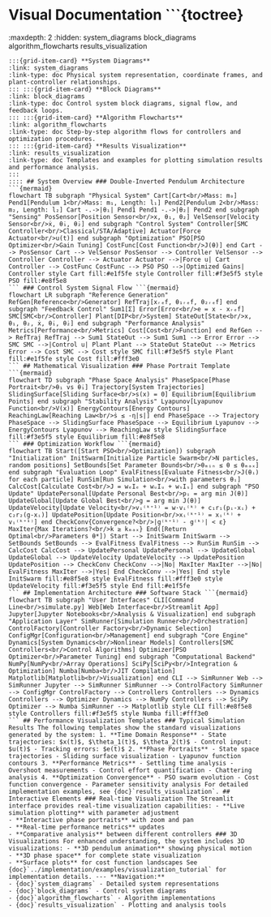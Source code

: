 # Visual Documentation ```{toctree}
:maxdepth: 2
:hidden: system_diagrams
block_diagrams
algorithm_flowcharts
results_visualization
``` This section provides visual documentation including system diagrams, control flow charts, optimization workflows, and result analysis visualizations. ## Contents ::::{grid} 2
:::{grid-item-card} **System Diagrams**
:link: system_diagrams
:link-type: doc Physical system representation, coordinate frames, and plant-controller relationships.
::: :::{grid-item-card} **Block Diagrams**
:link: block_diagrams
:link-type: doc Control system block diagrams, signal flow, and feedback loops.
::: :::{grid-item-card} **Algorithm Flowcharts**
:link: algorithm_flowcharts
:link-type: doc Step-by-step algorithm flows for controllers and optimization procedures.
::: :::{grid-item-card} **Results Visualization**
:link: results_visualization
:link-type: doc Templates and examples for plotting simulation results and performance analysis.
:::
:::: ## System Overview ### Double-Inverted Pendulum Architecture ```{mermaid}
flowchart TB subgraph "Physical System" Cart[Cart<br/>Mass: m₀] Pend1[Pendulum 1<br/>Mass: m₁, Length: l₁] Pend2[Pendulum 2<br/>Mass: m₂, Length: l₂] Cart -.->|θ₁| Pend1 Pend1 -.->|θ₂| Pend2 end subgraph "Sensing" PosSensor[Position Sensor<br/>x, θ₁, θ₂] VelSensor[Velocity Sensor<br/>ẋ, θ̇₁, θ̇₂] end subgraph "Control System" Controller[SMC Controller<br/>Classical/STA/Adaptive] Actuator[Force Actuator<br/>u(t)] end subgraph "Optimization" PSO[PSO Optimizer<br/>Gain Tuning] CostFunc[Cost Function<br/>J(θ)] end Cart --> PosSensor Cart --> VelSensor PosSensor --> Controller VelSensor --> Controller Controller --> Actuator Actuator -->|Force u| Cart Controller --> CostFunc CostFunc --> PSO PSO -->|Optimized Gains| Controller style Cart fill:#e1f5fe style Controller fill:#f3e5f5 style PSO fill:#e8f5e8
``` ### Control System Signal Flow ```{mermaid}
flowchart LR subgraph "Reference Generation" RefGen[Reference<br/>Generator] RefTraj[xᵣₑf, θ₁ᵣₑf, θ₂ᵣₑf] end subgraph "Feedback Control" Sum1[Σ] Error[Error<br/>e = x - xᵣₑf] SMC[SMC<br/>Controller] Plant[DIP<br/>System] StateOut[State<br/>x, θ₁, θ₂, ẋ, θ̇₁, θ̇₂] end subgraph "Performance Analysis" Metrics[Performance<br/>Metrics] Cost[Cost<br/>Function] end RefGen --> RefTraj RefTraj --> Sum1 StateOut --> Sum1 Sum1 --> Error Error --> SMC SMC -->|Control u| Plant Plant --> StateOut StateOut --> Metrics Error --> Cost SMC --> Cost style SMC fill:#f3e5f5 style Plant fill:#e1f5fe style Cost fill:#fff3e0
``` ## Mathematical Visualization ### Phase Portrait Template ```{mermaid}
flowchart TD subgraph "Phase Space Analysis" PhaseSpace[Phase Portrait<br/>θ₁ vs θ̇₁] Trajectory[System Trajectories] SlidingSurface[Sliding Surface<br/>s(x) = 0] Equilibrium[Equilibrium Points] end subgraph "Stability Analysis" Lyapunov[Lyapunov Function<br/>V(x)] EnergyContours[Energy Contours] ReachingLaw[Reaching Law<br/>ṡ ≤ -η|s|] end PhaseSpace --> Trajectory PhaseSpace --> SlidingSurface PhaseSpace --> Equilibrium Lyapunov --> EnergyContours Lyapunov --> ReachingLaw style SlidingSurface fill:#f3e5f5 style Equilibrium fill:#e8f5e8
``` ### Optimization Workflow ```{mermaid}
flowchart TB Start([Start PSO<br/>Optimization]) subgraph "Initialization" InitSwarm[Initialize Particle Swarm<br/>N particles, random positions] SetBounds[Set Parameter Bounds<br/>θₘᵢₙ ≤ θ ≤ θₘₐₓ] end subgraph "Evaluation Loop" EvalFitness[Evaluate Fitness<br/>J(θᵢ) for each particle] RunSim[Run Simulation<br/>with parameters θᵢ] CalcCost[Calculate Cost<br/>J = wₑIₑ + wᵤIᵤ + wₛIₛ] end subgraph "PSO Update" UpdatePersonal[Update Personal Best<br/>pᵢ = arg min J(θ)] UpdateGlobal[Update Global Best<br/>g = arg min J(θ)] UpdateVelocity[Update Velocity<br/>vᵢ⁽ᵏ⁺¹⁾ = w·vᵢ⁽ᵏ⁾ + c₁r₁(pᵢ-xᵢ) + c₂r₂(g-xᵢ)] UpdatePosition[Update Position<br/>xᵢ⁽ᵏ⁺¹⁾ = xᵢ⁽ᵏ⁾ + vᵢ⁽ᵏ⁺¹⁾] end CheckConv{Convergence?<br/>|g⁽ᵏ⁺¹⁾ - g⁽ᵏ⁾| < ε} MaxIter{Max Iterations?<br/>k ≥ kₘₐₓ} End([Return Optimal<br/>Parameters θ*]) Start --> InitSwarm InitSwarm --> SetBounds SetBounds --> EvalFitness EvalFitness --> RunSim RunSim --> CalcCost CalcCost --> UpdatePersonal UpdatePersonal --> UpdateGlobal UpdateGlobal --> UpdateVelocity UpdateVelocity --> UpdatePosition UpdatePosition --> CheckConv CheckConv -->|No| MaxIter MaxIter -->|No| EvalFitness MaxIter -->|Yes| End CheckConv -->|Yes| End style InitSwarm fill:#e8f5e8 style EvalFitness fill:#fff3e0 style UpdateVelocity fill:#f3e5f5 style End fill:#e1f5fe
``` ## Implementation Architecture ### Software Stack ```{mermaid}
flowchart TB subgraph "User Interfaces" CLI[Command Line<br/>simulate.py] Web[Web Interface<br/>Streamlit App] Jupyter[Jupyter Notebooks<br/>Analysis & Visualization] end subgraph "Application Layer" SimRunner[Simulation Runner<br/>Orchestration] ControlFactory[Controller Factory<br/>Dynamic Selection] ConfigMgr[Configuration<br/>Management] end subgraph "Core Engine" Dynamics[System Dynamics<br/>Nonlinear Models] Controllers[SMC Controllers<br/>Control Algorithms] Optimizer[PSO Optimizer<br/>Parameter Tuning] end subgraph "Computational Backend" NumPy[NumPy<br/>Array Operations] SciPy[SciPy<br/>Integration & Optimization] Numba[Numba<br/>JIT Compilation] Matplotlib[Matplotlib<br/>Visualization] end CLI --> SimRunner Web --> SimRunner Jupyter --> SimRunner SimRunner --> ControlFactory SimRunner --> ConfigMgr ControlFactory --> Controllers Controllers --> Dynamics Controllers --> Optimizer Dynamics --> NumPy Controllers --> SciPy Optimizer --> Numba SimRunner --> Matplotlib style CLI fill:#e8f5e8 style Controllers fill:#f3e5f5 style Numba fill:#fff3e0
``` ## Performance Visualization Templates ### Typical Simulation Results The following templates show the standard visualizations generated by the system: 1. **Time Domain Response** - State trajectories: $x(t)$, $\theta_1(t)$, $\theta_2(t)$ - Control input: $u(t)$ - Tracking errors: $e(t)$ 2. **Phase Portraits** - State space trajectories - Sliding surface visualization - Lyapunov function contours 3. **Performance Metrics** - Settling time analysis - Overshoot measurements - Control effort quantification - Chattering analysis 4. **Optimization Convergence** - PSO swarm evolution - Cost function convergence - Parameter sensitivity analysis For detailed implementation examples, see {doc}`results_visualization`. ## Interactive Elements ### Real-time Visualization The Streamlit interface provides real-time visualization capabilities: - **Live simulation plotting** with parameter adjustment
- **Interactive phase portraits** with zoom and pan
- **Real-time performance metrics** updates
- **Comparative analysis** between different controllers ### 3D Visualizations For enhanced understanding, the system includes 3D visualizations: - **3D pendulum animation** showing physical motion
- **3D phase space** for complete state visualization
- **Surface plots** for cost function landscapes See {doc}`../implementation/examples/visualization_tutorial` for implementation details. --- **Navigation:**
- {doc}`system_diagrams` - Detailed system representations
- {doc}`block_diagrams` - Control system diagrams
- {doc}`algorithm_flowcharts` - Algorithm implementations
- {doc}`results_visualization` - Plotting and analysis tools